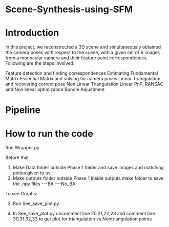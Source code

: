 # Scene-Synthesis-using-SFM

# Introduction
In this project, we reconstructed a 3D scene and simultaneously obtained the camera poses with respect to the scene, with a given set of 6 images from a monocular camera and their feature point correspondences. Following are the steps involved:

Feature detection and finding correspondences
Estimating Fundamental Matrix
Essential Matrix and solving for camera poses
Linear Triangulation and recovering correct pose
Non Linear Triangulation
Linear PnP, RANSAC and Non linear optimization
Bundle Adjustment

# Pipeline

# How to run the code
Run Wrapper.py 

Before that 
1. Make Data folder outside Phase 1 folder and save images and matching poitns given to us
2. Make outputs folder outside Phase 1
   Inside outputs make folder to save the .npy files
              ---BA
              ---No_BA
          


To see Graphs:

3. Run See_save_plot.py

4. In See_save_plot.py uncomment line 20,21,22,23 and comment line 30,31,32,33 to get plot for triangulation vs Nontriangulation points
